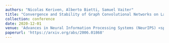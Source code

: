 ```yaml
---
authors: "Nicolas Keriven, Alberto Bietti, Samuel Vaiter"
title: "Convergence and Stability of Graph Convolutional Networks on Large Random Graphs"
collection: conference
date: 2020-12-01
venue: 'Advances in Neural Information Processing Systems (NeurIPS) <span style="color:red">Spotlight</span>'
paperurl: 'https://arxiv.org/abs/2006.01868'
---
```

